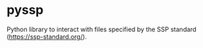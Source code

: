 # pyssp
Python library to interact with files specified by the SSP standard (https://ssp-standard.org/).
